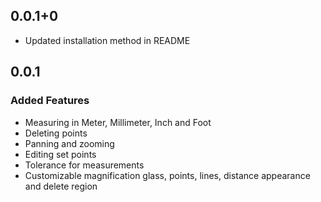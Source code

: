 ## 0.0.1+0
* Updated installation method in README

## 0.0.1
### Added Features
* Measuring in Meter, Millimeter, Inch and Foot
* Deleting points
* Panning and zooming 
* Editing set points
* Tolerance for measurements
* Customizable magnification glass, points, lines, distance appearance and delete region
